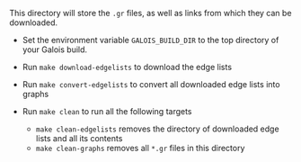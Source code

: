 This directory will store the `.gr` files, as well
as links from which they can be downloaded.


* Set the environment variable
`GALOIS_BUILD_DIR` to the top directory of
your Galois build.

* Run `make download-edgelists` to download the edge lists

* Run `make convert-edgelists` to convert all downloaded edge lists into graphs

* Run `make clean` to run all the following targets
    - `make clean-edgelists` removes the directory of 
      downloaded edge lists and all its contents
    - `make clean-graphs` removes all `*.gr` files in this directory

